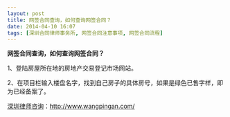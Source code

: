 ```yaml
---
layout: post
title: 网签合同查询，如何查询网签合同？
date: 2014-04-10 16:07
tags: [深圳合同律师事务所, 网签合同注意事项, 网签合同流程]
---
```

<strong>网签合同查询，如何查询网签合同？</strong>

1、登陆房屋所在地的房地产交易登记市场网站。

2、在项目栏输入楼盘名字，找到自己房子的具体房号，如果是绿色已售字样，即为已经备案了。

<a href="http://www.wangpingan.com/">深圳律师咨询</a>：<a href="http://www.wangpingan.com/">http://www.wangpingan.com/</a>


